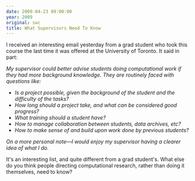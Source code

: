 ```yaml
---
date: 2009-04-23 09:00:00
year: 2009
original: swc
title: What Supervisors Need To Know
---
```

<p>I received an interesting email yesterday from a grad student who took this course the last time it was offered at the University of Toronto.  It said in part:</p>
<p><em>My supervisor could better advise students doing computational work if they had more background knowledge.  They are routinely faced with questions like:<br />
</em></p>
<ul>
<li><em>Is a project possible, given the background of the student and the difficulty of the tasks?</em></li>
<li><em>How long should a project take, and what can be considered good progress?</em></li>
<li><em>What training should a student have?</em></li>
<li><em>How to manage collaboration between students, data archives, etc?</em></li>
<li><em>How to make sense of and build upon work done by previous students?</em></li>
</ul>
<p><em>On a more personal note&mdash;I would enjoy my supervisor having a clearer idea of what I do.</em></p>
<p>It's an interesting list, and quite different from a grad student's. What else do you think people directing computational research, rather than doing it themselves, need to know?</p>
